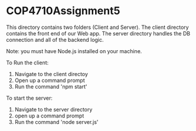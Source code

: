 # COP4710Assignment5
This directory contains two folders (Client and Server). The client directory contains the front end of our Web app. The server directory handles the DB connection and all of the backend logic.

Note: you must have Node.js installed on your machine.

To Run the client:
1. Navigate to the client directoy
2. Open up a command prompt
3. Run the command 'npm start'

To start the server:
1. Navigate to the server directory
2. open up a command prompt
3. Run the command 'node server.js'

